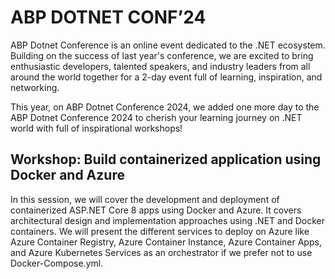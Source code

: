 # ABP DOTNET CONF’24

ABP Dotnet Conference is an online event dedicated to the .NET ecosystem. Building on the success of last year's conference, we are excited to bring enthusiastic developers, talented speakers, and industry leaders from all around the world together for a 2-day event full of learning, inspiration, and networking.

This year, on ABP Dotnet Conference 2024, we added one more day to the ABP Dotnet Conference 2024 to cherish your learning journey on .NET world with full of inspirational workshops!

## Workshop: Build containerized application using Docker and Azure
In this session, we will cover the development and deployment of containerized ASP.NET Core 8 apps using Docker and Azure. It covers architectural design and implementation approaches using .NET and Docker containers. We will present the different services to deploy on Azure like Azure Container Registry, Azure Container Instance, Azure Container Apps, and Azure Kubernetes Services as an orchestrator if we prefer not to use Docker-Compose.yml.

